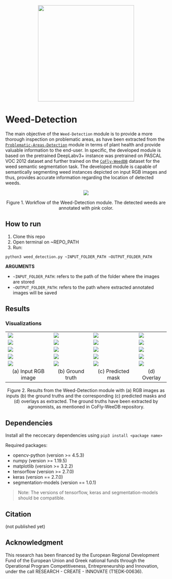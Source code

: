<p align="center">
<img src="https://user-images.githubusercontent.com/77329407/105342573-3040e900-5be9-11eb-92df-7c09392b1e0c.png" width="300" />

# Weed-Detection
  
The main objective of the ```Weed-Detection``` module is to provide a more thorough inspection on problematic areas, as have been extracted from the [```Problematic-Areas-Detection```](https://github.com/CoFly-Project/Problematic-Areas-Detection) module in terms of plant health and provide valuable information to the end-user. In specific, the developed module is based on the pretrained DeepLabv3+ instance was pretrained on PASCAL VOC 2012 dataset and further trained on the  [```CoFly-WeedDB```](https://github.com/CoFly-Project/CoFly-WeedDB) dataset for the weed semantic segmentation task. The developed module is capable of semantically segmenting weed instances depicted on input RGB images and thus, provides accurate information regarding the location of detected weeds.
  
  
<p align="center">
<img src="https://user-images.githubusercontent.com/80779522/149206485-4439421e-8c27-4ff9-b180-d8170f743de8.png"/>
<figcaption align = "center"><p align="center">
  Figure 1. Workflow of the Weed-Detection module. The detected weeds are annotated with pink color.
    </figcaption>
  
  
## How to run
  
1. Clone this repo
2. Open terminal on ~REPO_PATH
3. Run:
```
python3 weed_detection.py ~INPUT_FOLDER_PATH ~OUTPUT_FOLDER_PATH
```
**ARGUMEΝTS**
  * ```~INPUT_FOLDER_PATH```:  refers to the path of the folder where the images are stored
  * ```~OUTPUT_FOLDER_PATH```: refers to the path where extracted annotated images will be saved
  
## Results
  
<!-- ![ID_00080_UAV_dji phantom 4 pro hawk 1_ Lat=39 54193232587313,Lon=22 643662531609635,Alt=4 900000095367432 _DATE_03_07_2019_14_39_47 (1)](https://user-images.githubusercontent.com/80779522/149201786-08536b5a-9d2b-4e10-ba8a-00aca60fa28f.png)
![ID_00080_UAV_dji phantom 4 pro hawk 1_ Lat=39 54193232587313,Lon=22 643662531609635,Alt=4 900000095367432 _DATE_03_07_2019_14_39_47](https://user-images.githubusercontent.com/80779522/149201791-2628f904-27fb-4a46-8bc4-6e88a4ad7e95.png)
![ID_00153_UAV_dji phantom 4 pro hawk 1_ Lat=39 54227914239153,Lon=22 644760839809578,Alt=4 900000095367432 _DATE_03_07_2019_14_42_01(1)](https://user-images.githubusercontent.com/80779522/149201854-b387c9b3-35db-4645-8483-06d65ec95614.png)
![ID_00153_UAV_dji phantom 4 pro hawk 1_ Lat=39 54227914239153,Lon=22 644760839809578,Alt=4 900000095367432 _DATE_03_07_2019_14_42_01](https://user-images.githubusercontent.com/80779522/149201857-eeb19a19-14e9-4dae-b3c6-0ed8886677a3.png)
![ID_00303_UAV_dji phantom 4 pro hawk 1_ Lat=39 54123636434379,Lon=22 644265549465285,Alt=4 900000095367432 _DATE_03_07_2019_14_47_27 (1)](https://user-images.githubusercontent.com/80779522/149201897-f55fb198-6a73-4aa8-b2ef-aba620d81695.png)
![ID_00303_UAV_dji phantom 4 pro hawk 1_ Lat=39 54123636434379,Lon=22 644265549465285,Alt=4 900000095367432 _DATE_03_07_2019_14_47_27](https://user-images.githubusercontent.com/80779522/149201901-e90286db-6277-4220-b236-0587ff1ac385.png)
![ID_0](https://user-images.githubusercontent.com/80779522/149201959-c48a2f4f-c074-4b09-a286-2d6dbf4a9276.png)
![ID_1](https://user-images.githubusercontent.com/80779522/149202002-d49ab489-83a5-4ea7-98f0-90c9c7e7835b.png)
![ID_2](https://user-images.githubusercontent.com/80779522/149202065-e13630bb-2a8e-4aaf-8832-2da1f079407e.png)
![ID_3](https://user-images.githubusercontent.com/80779522/149202098-b8eda456-4f4a-4ffa-ad88-8412dc38d47a.png)
![ID_4](https://user-images.githubusercontent.com/80779522/149202140-b268fc66-b533-4a92-a9d2-380baface177.png)
![Mask_0](https://user-images.githubusercontent.com/80779522/149202187-d4f62556-a42a-4bf3-a601-826848c9b23c.png)
![Mask_1](https://user-images.githubusercontent.com/80779522/149202190-9fb88165-98e1-45e8-90f6-77e5c1ba55dd.png)
![Mask_2](https://user-images.githubusercontent.com/80779522/149202191-0fccd089-e610-4271-9154-55444fe58279.png)
![Mask_3](https://user-images.githubusercontent.com/80779522/149202195-9c0614c3-606d-402e-a84b-d389dbf35619.png)
![Mask_4](https://user-images.githubusercontent.com/80779522/149202196-e54ae7a6-cc51-46f7-bc3e-7b38511b4dc3.png)
![ID_00048_UAV_dji phantom 4 pro hawk 1_ Lat=39 54212427861807,Lon=22 64442951302024,Alt=4 900000095367432 _DATE_03_07_2019_14_38_56 (1)](https://user-images.githubusercontent.com/80779522/149202199-3291cf78-37c6-4574-8d6c-f98eb4cc91a4.png)
![ID_00048_UAV_dji phantom 4 pro hawk 1_ Lat=39 54212427861807,Lon=22 64442951302024,Alt=4 900000095367432 _DATE_03_07_2019_14_38_56](https://user-images.githubusercontent.com/80779522/149202201-bfaa5bf1-f776-41c1-9eeb-07004d47f482.png)
![ID_00050_UAV_dji phantom 4 pro hawk 1_ Lat=39 54212050531792,Lon=22 644424707209755,Alt=4 900000095367432 _DATE_03_07_2019_14_38_58 (1)](https://user-images.githubusercontent.com/80779522/149202265-f79164df-49eb-464a-9370-461d37474a84.png)
![ID_00050_UAV_dji phantom 4 pro hawk 1_ Lat=39 54212050531792,Lon=22 644424707209755,Alt=4 900000095367432 _DATE_03_07_2019_14_38_58](https://user-images.githubusercontent.com/80779522/149202267-3c24a3dd-97d3-439b-b647-142bd64278a8.png)
 -->


### Visualizations  
  <table class="center">
   <tr class="center">
    <td><img src= "https://user-images.githubusercontent.com/80779522/148941318-6922edc4-a11e-47f7-8feb-71659367fe80.png" align="center" /></td>
    <td><img src= "https://user-images.githubusercontent.com/80779522/149173384-6b77ede1-7ba0-46ba-b2d7-b88faa354ed1.png" align="center" /></td>
    <td><img src= "https://user-images.githubusercontent.com/80779522/149202187-d4f62556-a42a-4bf3-a601-826848c9b23c.png" align="center" /></td>  
    <td><img src= "https://user-images.githubusercontent.com/80779522/149201959-c48a2f4f-c074-4b09-a286-2d6dbf4a9276.png" align="center" /></td> 
   </tr>
    <tr class="center">
    <td><img src= "https://user-images.githubusercontent.com/80779522/149201791-2628f904-27fb-4a46-8bc4-6e88a4ad7e95.png" align="center" /></td>
    <td><img src= "https://user-images.githubusercontent.com/80779522/149201786-08536b5a-9d2b-4e10-ba8a-00aca60fa28f.png" align="center" /></td>
    <td><img src= "https://user-images.githubusercontent.com/80779522/149202191-0fccd089-e610-4271-9154-55444fe58279.png" align="center" /></td>  
    <td><img src= "https://user-images.githubusercontent.com/80779522/149202065-e13630bb-2a8e-4aaf-8832-2da1f079407e.png" align="center" /></td> 
   </tr> 
    <tr class="center">
    <td><img src= "https://user-images.githubusercontent.com/80779522/149202267-3c24a3dd-97d3-439b-b647-142bd64278a8.png" align="center" /></td>
    <td><img src= "https://user-images.githubusercontent.com/80779522/149202265-f79164df-49eb-464a-9370-461d37474a84.png" align="center" /></td>
    <td><img src= "https://user-images.githubusercontent.com/80779522/149202190-9fb88165-98e1-45e8-90f6-77e5c1ba55dd.png" align="center" /></td>  
    <td><img src= "https://user-images.githubusercontent.com/80779522/149202002-d49ab489-83a5-4ea7-98f0-90c9c7e7835b.png" align="center" /></td> 
   </tr>
    <tr class="center">
    <td><img src= "https://user-images.githubusercontent.com/80779522/149201857-eeb19a19-14e9-4dae-b3c6-0ed8886677a3.png" align="center" /></td>
    <td><img src= "https://user-images.githubusercontent.com/80779522/149201854-b387c9b3-35db-4645-8483-06d65ec95614.png" align="center" /></td>
    <td><img src= "https://user-images.githubusercontent.com/80779522/149202195-9c0614c3-606d-402e-a84b-d389dbf35619.png" align="center" /></td>  
    <td><img src= "https://user-images.githubusercontent.com/80779522/149202098-b8eda456-4f4a-4ffa-ad88-8412dc38d47a.png" align="center" /></td> 
   </tr>
   <tr class="center">
    <td><img src= "https://user-images.githubusercontent.com/80779522/149201901-e90286db-6277-4220-b236-0587ff1ac385.png" align="center" /></td>
    <td><img src= "https://user-images.githubusercontent.com/80779522/149201897-f55fb198-6a73-4aa8-b2ef-aba620d81695.png" align="center" /></td>
    <td><img src= "https://user-images.githubusercontent.com/80779522/149202196-e54ae7a6-cc51-46f7-bc3e-7b38511b4dc3.png" align="center" /></td>  
    <td><img src= "https://user-images.githubusercontent.com/80779522/149202140-b268fc66-b533-4a92-a9d2-380baface177.png" align="center" /></td> 
   </tr> 
 
   <tr align="center">
    <td>(a) Input RGB image</td>
    <td>(b) Ground truth</td>
    <td>(c) Predicted mask</td>   
    <td>(d) Overlay</td>
  </tr>  
 </table>
 
  <figcaption align = "center"><p align="center">
  Figure 2. Results from the Weed-Detection module with (a) RGB images as inputs (b) the ground truths and the corresponding (c) predicted masks and (d) overlays as extracted.   The ground truths have been extracted by agronomists, as mentioned in  CoFly-WeeDB repository.
    </figcaption>

## Dependencies 
Install all the neccecary dependencies using ```pip3 install <package name>```

Required packages:
* opencv-python (version >= 4.5.3)
* numpy (version >= 1.19.5)
* matplotlib (version >= 3.2.2)
* tensorflow (version >= 2.7.0)
* keras (version == 2.7.0)
* segmentation-models (version == 1.0.1)

> Note: The versions of tensorflow, keras and segmentation-models should be compatible. 

## Citation
(not published yet)

## Acknowledgment
This research has been financed by the European Regional Development Fund of the European Union and Greek national funds through the Operational Program Competitiveness, Entrepreneurship and Innovation, under the call RESEARCH - CREATE - INNOVATE (T1EDK-00636).

